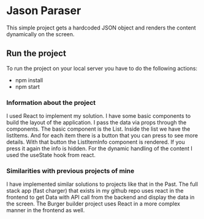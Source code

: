 # Jason Paraser
This simple project gets a hardcoded JSON object and renders the content dynamically on the screen. 
## Run the project
To run the project on your local server you have to do the following actions:
*  npm install
*  npm start


### Information about the project
I used React to implement my solution. I have some basic components to build the layout of the application. 
I pass the data via props through the components. 
The basic component is the List. Inside the list we have the listItems. And for each item there is a button that you can press
to see more details. With that button the ListItemInfo component is rendered. If you press it again the info is hidden. 
For the dynamic handling of the content I used the useState hook from react. 


### Similarities with previous projects of mine
I have implemented similar solutions to projects like that in the Past. 
The full stack app (fast charger) that exists in my github repo uses react in the frontend to get Data with API call
from the backend and display the data in the screen. 
The Burger builder project uses React in a more complex manner in the frontend as well.

